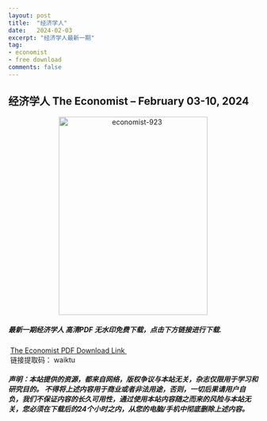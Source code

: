 ```yaml
---
layout: post
title:  "经济学人"
date:   2024-02-03
excerpt: "经济学人最新一期"
tag:
- economist
- free download
comments: false
---
```


## 经济学人 The Economist – February 03-10, 2024


<div align="center">
<img src="https://s11.ax1x.com/2024/02/17/pFGjdqP.png" alt="economist-923" border="0" width = 300 height = 400 /> 
</div>


 <h5>最新一期经济学人 高清PDF 无水印免费下载，点击下方链接进行下载. </h5>
 
  <a href="https://wwk.lanzout.com/iGZAc1oihxuj">The Economist PDF Download Link </a>  
  <br/>
  链接提取码： waiktu
 
##### 声明：本站提供的资源，都来自网络，版权争议与本站无关，杂志仅限用于学习和研究目的。 不得将上述内容用于商业或者非法用途，否则，一切后果请用户自负，我们不保证内容的长久可用性，通过使用本站内容随之而来的风险与本站无关，您必须在下载后的24个小时之内，从您的电脑/手机中彻底删除上述内容。
 
